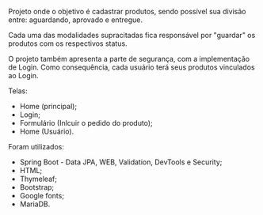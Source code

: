 Projeto onde o objetivo é cadastrar produtos, sendo possível sua divisão entre: aguardando, aprovado e entregue.  

Cada uma das modalidades supracitadas fica responsável por "guardar" os produtos com os respectivos status.  

O projeto também apresenta a parte de segurança, com a implementação de Login. Como consequência, cada usuário terá seus produtos vinculados ao Login.  

Telas:  

- Home (principal);  
- Login;  
- Formulário (Inlcuir o pedido do produto);  
- Home (Usuário).  


Foram utilizados:  

- Spring Boot - Data JPA, WEB, Validation, DevTools e Security;  
- HTML;
- Thymeleaf;  
- Bootstrap;
- Google fonts;
- MariaDB.
